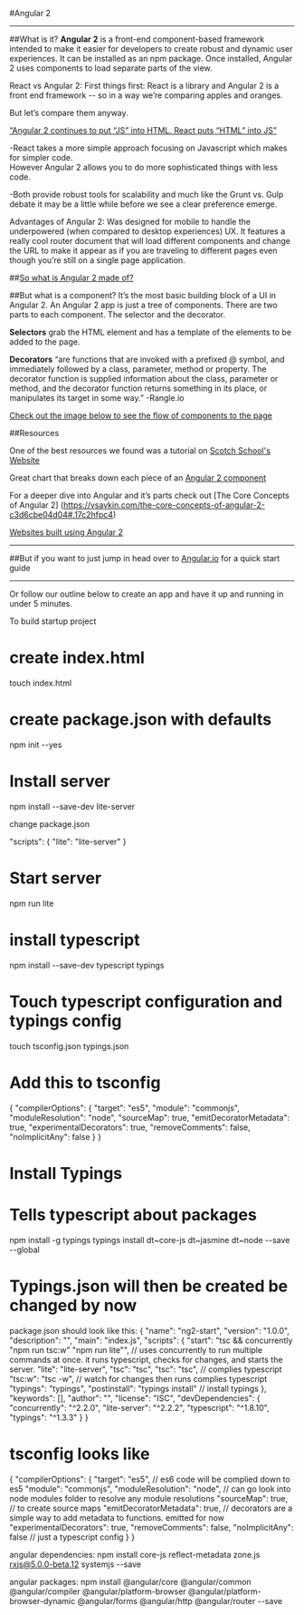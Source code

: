 #Angular 2
***
##What is it?
**Angular 2** is a front-end component-based framework intended to make it easier for developers to create robust and dynamic user experiences. It can be installed as an  npm package. Once installed, Angular 2 uses components to load separate parts of the view.

React vs Angular 2:
First things first: React is a library and Angular 2 is a front end framework -- so in a way we’re comparing apples and oranges.  

But let’s compare them anyway.

[“Angular 2 continues to put “JS” into HTML. React puts “HTML” into JS”](https://medium.freecodecamp.com/angular-2-versus-react-there-will-be-blood-66595faafd51#.u4htqa941)

-React takes a more simple approach focusing on Javascript which makes for simpler code.  
However Angular 2 allows you to do more sophisticated things with less code.

-Both provide robust tools for scalability and much like the Grunt vs. Gulp debate it may be a little while before we see a clear preference emerge.


Advantages of Angular 2:
Was designed for mobile to handle the underpowered (when compared to desktop experiences) UX.  It features a really cool router document that will load different components and change the URL to make it appear as if you are traveling to different pages even though you’re still on a single page application.

##[So what is Angular 2 made of?](http://i.imgur.com/X2enHTJ.jpg)

##But what is a component?
It’s the most basic building block of a UI in Angular 2.  An Angular 2 app is just a tree of components.  There are two parts to each component.  The selector and the decorator.

**Selectors** grab the HTML element and has a template of the elements to be added to the page.

**Decorators** “are functions that are invoked with a prefixed @ symbol, and immediately followed by a class, parameter, method or property. The decorator function is supplied information about the class, parameter or method, and the decorator function returns something in its place, or manipulates its target in some way.” -Rangle.io


[Check out the image below to see the flow of components to the page](http://i.imgur.com/skEz93h.png)

##Resources

One of the best resources we found was a tutorial on [Scotch School's Website](https://school.scotch.io/getting-started-with-angular-2)

Great chart that breaks down each piece of an [Angular 2 component](https://www.ng-book.com/2/)

For a deeper dive into Angular and it’s parts check out [The Core Concepts of Angular 2]
(https://vsavkin.com/the-core-concepts-of-angular-2-c3d6cbe04d04#.17c2hfpc4)

[Websites built using Angular 2](http://builtwithangular2.com/)

***
##But if you want to just jump in head over to [Angular.io](https://angular.io/docs/ts/latest/quickstart.html) for a quick start guide

***

Or follow our outline below to create an app and have it up and running in under 5 minutes.

To build startup project

# create index.html
touch index.html
# create package.json with defaults
npm init --yes

# Install server
npm install --save-dev lite-server

change package.json

"scripts": {
  "lite": "lite-server"
}

# Start server
npm run lite

# install typescript
npm install --save-dev typescript typings

# Touch typescript configuration and typings config
touch tsconfig.json typings.json

# Add this to tsconfig

{
  "compilerOptions": {
    "target": "es5",
    "module": "commonjs",
    "moduleResolution": "node",
    "sourceMap": true,
    "emitDecoratorMetadata": true,
    "experimentalDecorators": true,
    "removeComments": false,
    "noImplicitAny": false
  }
}

# Install Typings
# Tells typescript about packages
npm install -g typings
typings install dt~core-js dt~jasmine dt~node --save --global

# Typings.json will then be created  be changed by now

package.json should look like this:
{
  "name": "ng2-start",
  "version": "1.0.0",
  "description": "",
  "main": "index.js",
  "scripts": {
    "start": "tsc && concurrently \"npm run tsc:w\" \"npm run lite\"",
    // uses concurrently to run multiple commands at once. it runs typescript, checks for changes, and starts the server.
    "lite": "lite-server",
    "tsc": "tsc",
    "tsc": "tsc", // complies typescript
    "tsc:w": "tsc -w", // watch for changes then runs complies typescript
    "typings": "typings",
    "postinstall": "typings install" // install typings
  },
  "keywords": [],
  "author": "",
  "license": "ISC",
  "devDependencies": {
    "concurrently": "^2.2.0",
    "lite-server": "^2.2.2",
    "typescript": "^1.8.10",
    "typings": "^1.3.3"
  }
}

# tsconfig looks like

{
  "compilerOptions": {
    "target": "es5", // es6 code will be complied down to es5
    "module": "commonjs",
    "moduleResolution": "node", // can go look into node modules folder to resolve any module resolutions
    "sourceMap": true, // to create source maps
    "emitDecoratorMetadata": true, // decorators are a simple way to add metadata to functions. emitted for now
    "experimentalDecorators": true,
    "removeComments": false,
    "noImplicitAny": false // just a typescript config
  }
}

angular dependencies:
npm install core-js reflect-metadata zone.js rxjs@5.0.0-beta.12 systemjs --save

angular packages:
npm install @angular/core @angular/common @angular/compiler @angular/platform-browser @angular/platform-browser-dynamic @angular/forms @angular/http @angular/router --save
